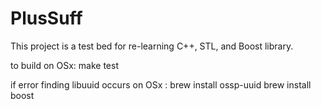 # PlusSuff


This project is a test bed for re-learning C++, STL, and Boost library. 


to build on OSx:
    make test

if error finding libuuid occurs on OSx :
    brew install ossp-uuid
    brew install boost
    
    